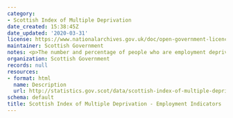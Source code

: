 ```yaml
---
category:
- Scottish Index of Multiple Deprivation
date_created: 15:38:45Z
date_updated: '2020-03-31'
license: https://www.nationalarchives.gov.uk/doc/open-government-licence/version/3/
maintainer: Scottish Government
notes: <p>The number and percentage of people who are employment deprived</p>
organization: Scottish Government
records: null
resources:
- format: html
  name: Description
  url: http://statistics.gov.scot/data/scottish-index-of-multiple-deprivation---employment-indicators
schema: default
title: Scottish Index of Multiple Deprivation - Employment Indicators
---
```


